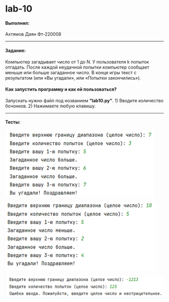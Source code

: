 # lab-10

#### Выполнил:

Ахтямов Даян Фт-220008

---

#### Задание:

Компьютер загадывает число от 1 до N. У пользователя k попыток отгадать. После каждой неудачной попытки компьютер сообщает меньше или больше загаданное число. В конце игры текст с результатом (или «Вы угадали», или «Попытки закончились»).

#### Как запустить программу и как ей пользоваться?

Запускать нужно файл под нозванием  **"lab10.py"**. 1) Вводите количество бочонков. 2) Нажимаете любую клавишу.

---

#### Тесты:

![test](https://github.com/714100Dayan4ik51/lab-10/blob/main/%D0%A1%D0%BD%D0%B8%D0%BC%D0%BE%D0%BA%20%D1%8D%D0%BA%D1%80%D0%B0%D0%BD%D0%B0%202023-11-23%20160805.png?raw=true)

![test](https://github.com/714100Dayan4ik51/lab-10/blob/main/%D0%A1%D0%BD%D0%B8%D0%BC%D0%BE%D0%BA%20%D1%8D%D0%BA%D1%80%D0%B0%D0%BD%D0%B0%202023-11-23%20160857.png?raw=true)

![test](https://github.com/714100Dayan4ik51/lab-10/blob/main/%D0%A1%D0%BD%D0%B8%D0%BC%D0%BE%D0%BA%20%D1%8D%D0%BA%D1%80%D0%B0%D0%BD%D0%B0%202023-11-23%20161149.png?raw=true)
